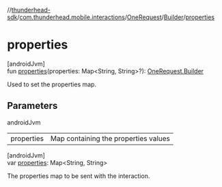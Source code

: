 //[thunderhead-sdk](../../../../index.md)/[com.thunderhead.mobile.interactions](../../index.md)/[OneRequest](../index.md)/[Builder](index.md)/[properties](properties.md)

# properties

[androidJvm]\
fun [properties](properties.md)(properties: Map<String, String>?): [OneRequest.Builder](index.md)

Used to set the properties map.

## Parameters

androidJvm

| | |
|---|---|
| properties | Map containing the properties values |

[androidJvm]\
var [properties](properties.md): Map<String, String>

The properties map to be sent with the interaction.
